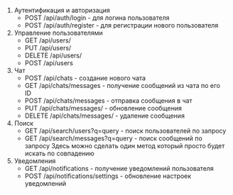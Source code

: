 1. Аутентификация и авторизация
	- POST /api/auth/login - для логина пользователя
	- POST /api/auth/register - для регистрации нового пользователя
2. Управление пользователями
	- GET /api/users/
	- PUT /api/users/
	- DELETE /api/users/
	- POST /api/users
3. Чат
	- POST /api/chats - создание нового чата
	- GET /api/chats/messages - получение сообщений из чата по его ID
	- POST /api/chats/messages - отправка сообщения в чат
	- PUT /api/chats/messages/ - обновление сообщения
	- DELETE /api/chats/messages/ - удаление сообщения
4. Поиск
	- GET /api/search/users?q=query - поиск пользователей по запросу
	- GET /api/search/messages?q=query - поиск сообщений по запросу
	Здесь можно сделать один метод который просто будет искать по совпадению
5. Уведомления
	- GET /api/notifications - получение уведомлений пользователя
	- POST /api/notifications/settings - обновление настроек уведомлений

